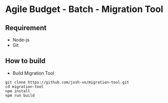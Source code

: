 # Agile Budget - Batch - Migration Tool

## Requirement
* Node-js
* Git

## How to build
- Build Migration Tool
```
git clone https://github.com/josh-vo/migration-tool.git
cd migration-tool
npm install
npm run build
```
